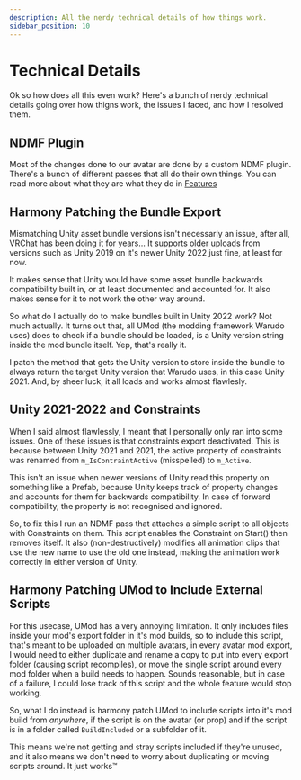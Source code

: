 ```yaml
---
description: All the nerdy technical details of how things work.
sidebar_position: 10
---
```


# Technical Details
Ok so how does all this even work? Here's a bunch of nerdy technical details going over how thigns work, the issues I faced, and how I resolved them.

## NDMF Plugin
Most of the changes done to our avatar are done by a custom NDMF plugin. There's a bunch of different passes that all do their own things. You can read more about what they are what they do in [Features](./features)

## Harmony Patching the Bundle Export
Mismatching Unity asset bundle versions isn't necessarly an issue, after all, VRChat has been doing it for years...
It supports older uploads from versions such as Unity 2019 on it's newer Unity 2022 just fine, at least for now.

It makes sense that Unity would have some asset bundle backwards compatibility built in, or at least documented and accounted for. It also makes sense for it to not work the other way around.

So what do I actually do to make bundles built in Unity 2022 work? Not much actually. It turns out that, all UMod (the modding framework Warudo uses) does to check if a bundle should be loaded, is a Unity version string inside the mod bundle itself. Yep, that's really it.

I patch the method that gets the Unity version to store inside the bundle to always return the target Unity version that Warudo uses, in this case Unity 2021. And, by sheer luck, it all loads and works almost flawlesly.


## Unity 2021-2022 and Constraints
When I said almost flawlessly, I meant that I personally only ran into some issues. One of these issues is that constraints export deactivated. This is because between Unity 2021 and 2021, the active property of constraints was renamed from `m_IsContraintActive` (misspelled) to `m_Active`.

This isn't an issue when newer versions of Unity read this property on something like a Prefab, because Unity keeps track of property changes and accounts for them for backwards compatibility. In case of forward compatibility, the property is not recognised and ignored.

So, to fix this I run an NDMF pass that attaches a simple script to all objects with Constraints on them. This script enables the Constraint on Start() then removes itself. It also (non-destructively) modifies all animation clips that use the new name to use the old one instead, making the animation work correctly in either version of Unity.


## Harmony Patching UMod to Include External Scripts
For this usecase, UMod has a very annoying limitation. It only includes files inside your mod's export folder in it's mod builds, so to include this script, that's meant to be uploaded on multiple avatars, in every avatar mod export, I would need to either duplicate and rename a copy to put into every export folder (causing script recompiles), or move the single script around every mod folder when a build needs to happen. Sounds reasonable, but in case of a failure, I could lose track of this script and the whole feature would stop working.

So, what I do instead is harmony patch UMod to include scripts into it's mod build from *anywhere*, if the script is on the avatar (or prop) and if the script is in a folder called `BuildIncluded` or a subfolder of it.

This means we're not getting and stray scripts included if they're unused, and it also means we don't need to worry about duplicating or moving scripts around. It just works™